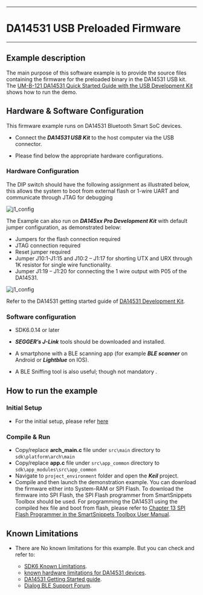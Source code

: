 ------
# DA14531 USB Preloaded Firmware
------

## Example description

The main purpose of this software example is to provide the source files containing the firmware for the preloaded binary  in the DA14531 USB kit.
The [UM-B-121 DA14531 Quick Started Guide with the USB Development Kit](https://www.dialog-semiconductor.com/da14531-usb-getting-started) shows how to run the 
demo.

## Hardware & Software Configuration

This firmware example runs on DA14531 Bluetooth Smart SoC devices. 

  - Connect the ***DA14531 USB Kit***  to the host computer via the USB connector. 
 
  - Please find below the appropriate hardware configurations.

### Hardware Configuration

The DIP switch should have the following assignment as illustrated below, this allows the system to boot from external flash or 1-wire UART and communicate through JTAG for debugging

![j1_config](assets/dip_switch.svg)

The Example can also run on ***DA145xx Pro Development Kit*** with default jumper configuration, as demonstrated below:

- Jumpers for the flash connection required
- JTAG connection required
- Reset jumper required
- Jumper J10:1-J1:15 and J10:2 – J1:17 for shorting UTX and URX through 1K resistor for single wire functionality.
- Jumper J1:19 – J1:20 for connecting the 1 wire output with P05 of the DA14531. 
 
![j1_config](assets/j1_config.svg)

Refer to the DA14531 getting started guide of [DA14531 Development Kit](http://lpccs-docs.dialog-semiconductor.com/UM-B-117-DA14531-Getting-Started-With-The-Pro-Development-Kit/index.html).


### Software configuration

  - SDK6.0.14 or later

  - ***SEGGER’s J-Link*** tools should be downloaded and installed.

  - A smartphone with a BLE scanning app (for example ***BLE scanner*** on Android or ***Lightblue*** on IOS).

  - A BLE Sniffing tool is also useful; though not mandatory .

## How to run the example

### Initial Setup

- For the initial setup, please refer [here](https://github.com/ibenamor/BLE_SDK6_examples/blob/main/Readme.md)


### Compile & Run

- Copy/replace **arch_main.c** file under ``src\main`` directory to ``sdk\platform\arch\main``
- Copy/replace **app.c** file under ``src\app_common`` directory to ``sdk\app_modules\src\app_common``
- Navigate to ``project_environment`` folder and open the ***Keil*** project.
- Compile and then launch the demonstration example. You can download the firmware either into System-RAM or SPI Flash. To download the firmware into SPI Flash, the  SPI Flash programmer from SmartSnippets Toolbox should be used. 
For programming the DA14531 using the compiled hex file and boot from flash, please refer to  [Chapter 13 SPI Flash Programmer in the SmartSnippets Toolbox User Manual](http://lpccs-docs.dialog-semiconductor.com/Software_Example_Setup/index.html).

## Known Limitations

- There are No known limitations for this example. But you can check and refer to: 

	- [SDK6 Known Limitations](http://lpccs-docs.dialog-semiconductor.com/sdk6_kll/index.html).
	- [known hardware limitations for DA14531 devices](https://www.dialog-semiconductor.com/da14531_HW_Limitation).
	- [DA14531 Getting Started guide](https://www.dialog-semiconductor.com/da14531-getting-started).
	- [Dialog BLE Support Forum](https://www.dialog-semiconductor.com/BLE_Support).
